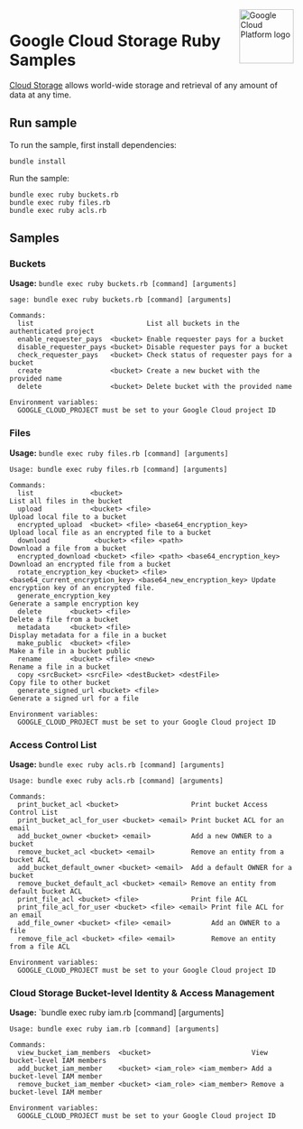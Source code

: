 <img src="https://avatars2.githubusercontent.com/u/2810941?v=3&s=96" alt="Google Cloud Platform logo" title="Google Cloud Platform" align="right" height="96" width="96"/>

# Google Cloud Storage Ruby Samples

[Cloud Storage][storage_docs] allows world-wide storage and retrieval of any
amount of data at any time.

[storage_docs]: https://cloud.google.com/storage/docs/

## Run sample

To run the sample, first install dependencies:

    bundle install

Run the sample:

    bundle exec ruby buckets.rb
    bundle exec ruby files.rb
    bundle exec ruby acls.rb

## Samples

### Buckets

**Usage:** `bundle exec ruby buckets.rb [command] [arguments]`

```
sage: bundle exec ruby buckets.rb [command] [arguments]

Commands:
  list                            List all buckets in the authenticated project
  enable_requester_pays  <bucket> Enable requester pays for a bucket
  disable_requester_pays <bucket> Disable requester pays for a bucket
  check_requester_pays   <bucket> Check status of requester pays for a bucket
  create                 <bucket> Create a new bucket with the provided name
  delete                 <bucket> Delete bucket with the provided name

Environment variables:
  GOOGLE_CLOUD_PROJECT must be set to your Google Cloud project ID
```

### Files

**Usage:** `bundle exec ruby files.rb [command] [arguments]`

```
Usage: bundle exec ruby files.rb [command] [arguments]

Commands:
  list              <bucket>                                        List all files in the bucket
  upload            <bucket> <file>                                 Upload local file to a bucket
  encrypted_upload  <bucket> <file> <base64_encryption_key>         Upload local file as an encrypted file to a bucket
  download           <bucket> <file> <path>                         Download a file from a bucket
  encrypted_download <bucket> <file> <path> <base64_encryption_key> Download an encrypted file from a bucket
  rotate_encryption_key <bucket> <file> <base64_current_encryption_key> <base64_new_encryption_key> Update encryption key of an encrypted file.
  generate_encryption_key                                           Generate a sample encryption key
  delete       <bucket> <file>                                      Delete a file from a bucket
  metadata     <bucket> <file>                                      Display metadata for a file in a bucket
  make_public  <bucket> <file>                                      Make a file in a bucket public
  rename       <bucket> <file> <new>                                Rename a file in a bucket
  copy <srcBucket> <srcFile> <destBucket> <destFile>                Copy file to other bucket
  generate_signed_url <bucket> <file>                               Generate a signed url for a file

Environment variables:
  GOOGLE_CLOUD_PROJECT must be set to your Google Cloud project ID
```

### Access Control List

**Usage:** `bundle exec ruby acls.rb [command] [arguments]`

```
Usage: bundle exec ruby acls.rb [command] [arguments]

Commands:
  print_bucket_acl <bucket>                  Print bucket Access Control List
  print_bucket_acl_for_user <bucket> <email> Print bucket ACL for an email
  add_bucket_owner <bucket> <email>          Add a new OWNER to a bucket
  remove_bucket_acl <bucket> <email>         Remove an entity from a bucket ACL
  add_bucket_default_owner <bucket> <email>  Add a default OWNER for a bucket
  remove_bucket_default_acl <bucket> <email> Remove an entity from default bucket ACL
  print_file_acl <bucket> <file>             Print file ACL
  print_file_acl_for_user <bucket> <file> <email> Print file ACL for an email
  add_file_owner <bucket> <file> <email>          Add an OWNER to a file
  remove_file_acl <bucket> <file> <email>         Remove an entity from a file ACL

Environment variables:
  GOOGLE_CLOUD_PROJECT must be set to your Google Cloud project ID
```

### Cloud Storage Bucket-level Identity & Access Management

**Usage:** `bundle exec ruby iam.rb [command] [arguments]

```
Usage: bundle exec ruby iam.rb [command] [arguments]

Commands:
  view_bucket_iam_members  <bucket>                         View bucket-level IAM members
  add_bucket_iam_member    <bucket> <iam_role> <iam_member> Add a bucket-level IAM member
  remove_bucket_iam_member <bucket> <iam_role> <iam_member> Remove a bucket-level IAM member

Environment variables:
  GOOGLE_CLOUD_PROJECT must be set to your Google Cloud project ID
```

